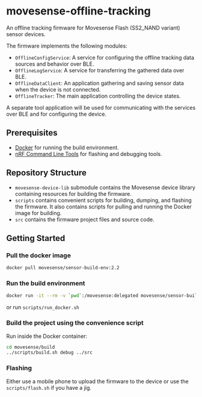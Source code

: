 # movesense-offline-tracking

An offline tracking firmware for Movesense Flash (SS2_NAND variant) sensor devices.

The firmware implements the following modules:

- `OfflineConfigService`: A service for configuring the offline tracking data sources and behavior over BLE.
- `OfflineLogService`: A service for transferring the gathered data over BLE.
- `OfflineDataClient`: An application gathering and saving sensor data when the device is not connected.
- `OfflineTracker`: The main application controlling the device states.

A separate tool application will be used for communicating with the services over BLE and for configuring the device.

## Prerequisites

- [Docker](https://www.docker.com/) for running the build environment.
- [nRF Command Line Tools](https://www.nordicsemi.com/Products/Development-tools/nRF-Command-Line-Tools) for flashing and debugging tools.

## Repository Structure

- `movesense-device-lib` submodule contains the Movesense device library containing resources for building the firmware.
- `scripts` contains convenient scripts for building, dumping, and flashing the firmware. It also contains scripts for pulling and running the Docker image for building.
- `src` contains the firmware project files and source code.

## Getting Started

### Pull the docker image

```sh
docker pull movesense/sensor-build-env:2.2
```

### Run the build environment

```sh
docker run -it --rm -v `pwd`:/movesense:delegated movesense/sensor-build-env:2.2
```

or run `scripts/run_docker.sh`

### Build the project using the convenience script

Run inside the Docker container:

```sh
cd movesense/build
../scripts/build.sh debug ../src
```

### Flashing

Either use a mobile phone to upload the firmware to the device or use the `scripts/flash.sh` if you have a jig.


